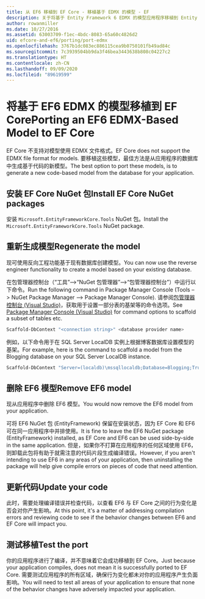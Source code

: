 ```yaml
---
title: 从 EF6 移植到 EF Core - 移植基于 EDMX 的模型 - EF
description: 关于将基于 Entity Framework 6 EDMX 的模型应用程序移植到 Entity Framework Core 的特定信息
author: rowanmiller
ms.date: 10/27/2016
ms.assetid: 63003709-f1ec-4bdc-8083-65a60c4826d2
uid: efcore-and-ef6/porting/port-edmx
ms.openlocfilehash: 3767b1dc083ec886115cea9b0750101fb49ad84c
ms.sourcegitcommit: 7c3939504bb9da3f46bea3443638b808c04227c2
ms.translationtype: HT
ms.contentlocale: zh-CN
ms.lasthandoff: 09/09/2020
ms.locfileid: "89619599"
---
```

# <a name="porting-an-ef6-edmx-based-model-to-ef-core"></a><span data-ttu-id="2b0b1-103">将基于 EF6 EDMX 的模型移植到 EF Core</span><span class="sxs-lookup"><span data-stu-id="2b0b1-103">Porting an EF6 EDMX-Based Model to EF Core</span></span>

<span data-ttu-id="2b0b1-104">EF Core 不支持对模型使用 EDMX 文件格式。</span><span class="sxs-lookup"><span data-stu-id="2b0b1-104">EF Core does not support the EDMX file format for models.</span></span> <span data-ttu-id="2b0b1-105">要移植这些模型，最佳方法是从应用程序的数据库中生成基于代码的新模型。</span><span class="sxs-lookup"><span data-stu-id="2b0b1-105">The best option to port these models, is to generate a new code-based model from the database for your application.</span></span>

## <a name="install-ef-core-nuget-packages"></a><span data-ttu-id="2b0b1-106">安装 EF Core NuGet 包</span><span class="sxs-lookup"><span data-stu-id="2b0b1-106">Install EF Core NuGet packages</span></span>

<span data-ttu-id="2b0b1-107">安装 `Microsoft.EntityFrameworkCore.Tools` NuGet 包。</span><span class="sxs-lookup"><span data-stu-id="2b0b1-107">Install the `Microsoft.EntityFrameworkCore.Tools` NuGet package.</span></span>

## <a name="regenerate-the-model"></a><span data-ttu-id="2b0b1-108">重新生成模型</span><span class="sxs-lookup"><span data-stu-id="2b0b1-108">Regenerate the model</span></span>

<span data-ttu-id="2b0b1-109">现可使用反向工程功能基于现有数据库创建模型。</span><span class="sxs-lookup"><span data-stu-id="2b0b1-109">You can now use the reverse engineer functionality to create a model based on your existing database.</span></span>

<span data-ttu-id="2b0b1-110">在包管理器控制台（“工具”–>“NuGet 包管理器”–>“包管理器控制台”）中运行以下命令。</span><span class="sxs-lookup"><span data-stu-id="2b0b1-110">Run the following command in Package Manager Console (Tools –> NuGet Package Manager –> Package Manager Console).</span></span> <span data-ttu-id="2b0b1-111">请参阅[包管理器控制台 (Visual Studio)](xref:core/miscellaneous/cli/powershell)，获取用于设置一部分表的基架等的命令选项。</span><span class="sxs-lookup"><span data-stu-id="2b0b1-111">See [Package Manager Console (Visual Studio)](xref:core/miscellaneous/cli/powershell) for command options to scaffold a subset of tables etc.</span></span>

``` powershell
Scaffold-DbContext "<connection string>" <database provider name>
```

<span data-ttu-id="2b0b1-112">例如，以下命令用于在 SQL Server LocalDB 实例上根据博客数据库设置模型的基架。</span><span class="sxs-lookup"><span data-stu-id="2b0b1-112">For example, here is the command to scaffold a model from the Blogging database on your SQL Server LocalDB instance.</span></span>

``` powershell
Scaffold-DbContext "Server=(localdb)\mssqllocaldb;Database=Blogging;Trusted_Connection=True;" Microsoft.EntityFrameworkCore.SqlServer
```

## <a name="remove-ef6-model"></a><span data-ttu-id="2b0b1-113">删除 EF6 模型</span><span class="sxs-lookup"><span data-stu-id="2b0b1-113">Remove EF6 model</span></span>

<span data-ttu-id="2b0b1-114">现从应用程序中删除 EF6 模型。</span><span class="sxs-lookup"><span data-stu-id="2b0b1-114">You would now remove the EF6 model from your application.</span></span>

<span data-ttu-id="2b0b1-115">可将 EF6 NuGet 包 (EntityFramework) 保留在安装状态，因为 EF Core 和 EF6 可在同一应用程序中并排使用。</span><span class="sxs-lookup"><span data-stu-id="2b0b1-115">It is fine to leave the EF6 NuGet package (EntityFramework) installed, as EF Core and EF6 can be used side-by-side in the same application.</span></span> <span data-ttu-id="2b0b1-116">但是，如果你不打算在应用程序的任何区域使用 EF6，则卸载此包将有助于就需注意的代码片段生成编译错误。</span><span class="sxs-lookup"><span data-stu-id="2b0b1-116">However, if you aren't intending to use EF6 in any areas of your application, then uninstalling the package will help give compile errors on pieces of code that need attention.</span></span>

## <a name="update-your-code"></a><span data-ttu-id="2b0b1-117">更新代码</span><span class="sxs-lookup"><span data-stu-id="2b0b1-117">Update your code</span></span>

<span data-ttu-id="2b0b1-118">此时，需要处理编译错误并检查代码，以查看 EF6 与 EF Core 之间的行为变化是否会对你产生影响。</span><span class="sxs-lookup"><span data-stu-id="2b0b1-118">At this point, it's a matter of addressing compilation errors and reviewing code to see if the behavior changes between EF6 and EF Core will impact you.</span></span>

## <a name="test-the-port"></a><span data-ttu-id="2b0b1-119">测试移植</span><span class="sxs-lookup"><span data-stu-id="2b0b1-119">Test the port</span></span>

<span data-ttu-id="2b0b1-120">你的应用程序进行了编译，并不意味着它会成功移植到 EF Core。</span><span class="sxs-lookup"><span data-stu-id="2b0b1-120">Just because your application compiles, does not mean it is successfully ported to EF Core.</span></span> <span data-ttu-id="2b0b1-121">需要测试应用程序的所有区域，确保行为变化都未对你的应用程序产生负面影响。</span><span class="sxs-lookup"><span data-stu-id="2b0b1-121">You will need to test all areas of your application to ensure that none of the behavior changes have adversely impacted your application.</span></span>
